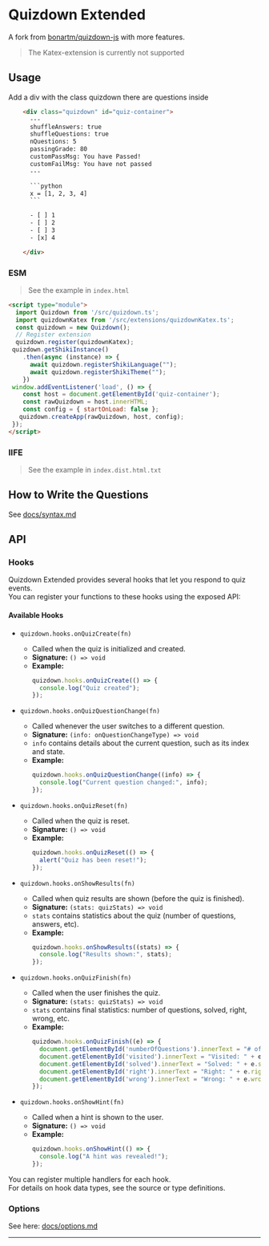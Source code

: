 # Quizdown Extended

A fork from [bonartm/quizdown-js](https://github.com/bonartm/quizdown-js) with more features.
> The Katex-extension is currently not supported

## Usage
Add a div with the class quizdown there are questions inside
``` html
    <div class="quizdown" id="quiz-container">
      ---
      shuffleAnswers: true
      shuffleQuestions: true
      nQuestions: 5
      passingGrade: 80
      customPassMsg: You have Passed!
      customFailMsg: You have not passed
      ---

      ```python
      x = [1, 2, 3, 4]
      ```

      - [ ] 1
      - [ ] 2
      - [ ] 3
      - [x] 4

    </div>
```

### ESM
> See the example in `index.html`
``` html
<script type="module">
  import Quizdown from '/src/quizdown.ts';
  import quizdownKatex from '/src/extensions/quizdownKatex.ts';
  const quizdown = new Quizdown();
  // Register extension
  quizdown.register(quizdownKatex);
 quizdown.getShikiInstance()
    .then(async (instance) => {
      await quizdown.registerShikiLanguage("");
      await quizdown.registerShikiTheme("");
    })
 window.addEventListener('load', () => {
    const host = document.getElementById('quiz-container');
    const rawQuizdown = host.innerHTML;
    const config = { startOnLoad: false };
   quizdown.createApp(rawQuizdown, host, config);
 });
</script>
```
### IIFE
> See the example in `index.dist.html.txt`
  <script type="module">
    import Quizdown from '/src/quizdown.ts';
    import quizdownKatex from '/src/extensions/quizdownKatex.ts';

    const quizdown = new Quizdown();

    quizdown.getShikiInstance()
      .then(async (instance) => {
        await quizdown.registerShikiLanguage("");
        await quizdown.registerShikiTheme("");
      })

    window.addEventListener('load', () => {
      const host = document.getElementById('quiz-container');
      const rawQuizdown = host.innerHTML;
      const config = { startOnLoad: false };

      quizdown.createApp(rawQuizdown, host, config);
    });
  </script>

## How to Write the Questions

See [docs/syntax.md](docs/syntax.md)

## API

### Hooks

Quizdown Extended provides several hooks that let you respond to quiz events.  
You can register your functions to these hooks using the exposed API:

#### Available Hooks

- `quizdown.hooks.onQuizCreate(fn)`
  - Called when the quiz is initialized and created.
  - **Signature:** `() => void`
  - **Example:**
    ```javascript
    quizdown.hooks.onQuizCreate(() => {
      console.log("Quiz created");
    });
    ```

- `quizdown.hooks.onQuizQuestionChange(fn)`
  - Called whenever the user switches to a different question.
  - **Signature:** `(info: onQuestionChangeType) => void`
  - `info` contains details about the current question, such as its index and state.
  - **Example:**
    ```javascript
    quizdown.hooks.onQuizQuestionChange((info) => {
      console.log("Current question changed:", info);
    });
    ```

- `quizdown.hooks.onQuizReset(fn)`
  - Called when the quiz is reset.
  - **Signature:** `() => void`
  - **Example:**
    ```javascript
    quizdown.hooks.onQuizReset(() => {
      alert("Quiz has been reset!");
    });
    ```

- `quizdown.hooks.onShowResults(fn)`
  - Called when quiz results are shown (before the quiz is finished).
  - **Signature:** `(stats: quizStats) => void`
  - `stats` contains statistics about the quiz (number of questions, answers, etc).
  - **Example:**
    ```javascript
    quizdown.hooks.onShowResults((stats) => {
      console.log("Results shown:", stats);
    });
    ```

- `quizdown.hooks.onQuizFinish(fn)`
  - Called when the user finishes the quiz.
  - **Signature:** `(stats: quizStats) => void`
  - `stats` contains final statistics: number of questions, solved, right, wrong, etc.
  - **Example:**
    ```javascript
    quizdown.hooks.onQuizFinish((e) => {
      document.getElementById('numberOfQuestions').innerText = "# of questions: " + e.numberOfQuestions;
      document.getElementById('visited').innerText = "Visited: " + e.visited;
      document.getElementById('solved').innerText = "Solved: " + e.solved;
      document.getElementById('right').innerText = "Right: " + e.right;
      document.getElementById('wrong').innerText = "Wrong: " + e.wrong;
    });
    ```

- `quizdown.hooks.onShowHint(fn)`
  - Called when a hint is shown to the user.
  - **Signature:** `() => void`
  - **Example:**
    ```javascript
    quizdown.hooks.onShowHint(() => {
      console.log("A hint was revealed!");
    });
    ```

You can register multiple handlers for each hook.  
For details on hook data types, see the source or type definitions.

### Options
See here: [docs/options.md](docs/options.md)

---
